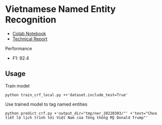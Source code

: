 # Vietnamese Named Entity Recognition

* [Colab Notebook](https://colab.research.google.com/drive/1bihzLZ7padXCOp0K9gCLvGzj-PGAJSKV)
* [Technical Report](https://www.overleaf.com/project/636b1deff54b3e38a674609b/detached)

Performance

* F1: 92.4

## Usage

Train model

```
python train_crf_local.py ++'dataset.include_test=True'
```

Use trained model to tag named entities

```
python predict_crf.py +'output_dir="tmp/ner_20220303/"' +'text="Chưa tiết lộ lịch trình tới Việt Nam của Tổng thống Mỹ Donald Trump"'
```